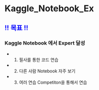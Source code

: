 # Kaggle_Notebook_Ex

## <b style = "color : Blue">!! 목표 !!</b>
### Kaggle Notebook 에서 Expert 달성

- 1. 필사를 통한 코드 연습
- 2. 다른 사람 Notebook 자주 보기
- 3. 여러 연습 Competiton을 통해서 연습
